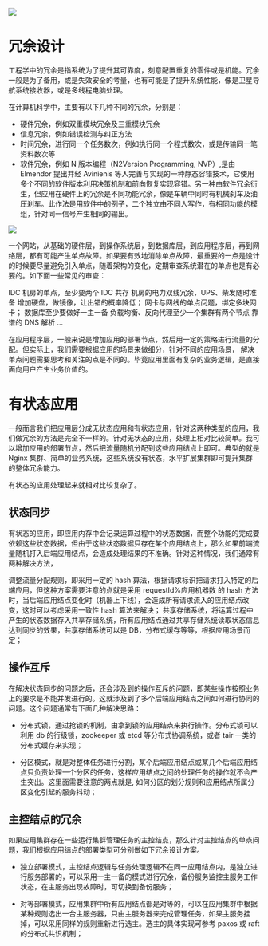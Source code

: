 [![](https://i.postimg.cc/WzXsh0MX/image.png)](https://github.com/wx-chevalier/Backend-Series)

# 冗余设计

工程学中的冗余是指系统为了提升其可靠度，刻意配置重复的零件或是机能。冗余一般是为了备用，或是失效安全的考量，也有可能是了提升系统性能，像是卫星导航系统接收器，或是多线程电脑处理。

在计算机科学中，主要有以下几种不同的冗余，分别是：

- 硬件冗余，例如双重模块冗余及三重模块冗余
- 信息冗余，例如错误检测与纠正方法
- 时间冗余，进行同一个任务数次，例如执行同一个程式数次，或是传输同一笔资料数次等
- 软件冗余，例如 N 版本编程（N2Version Programming, NVP）,是由 Elmendor 提出并经 Avinienis 等人完善与实现的一种静态容错技术，它使用多个不同的软件版本利用决策机制和前向恢复实现容错。另一种由软件冗余衍生，但应用在硬件上的冗余是不同功能冗余，像是车辆中同时有机械刹车及油压刹车。此作法是用软件中的例子，二个独立由不同人写作，有相同功能的模组，针对同一信号产生相同的输出。

![](https://i.postimg.cc/MTWFX5rX/image.png)

一个网站，从基础的硬件层，到操作系统层，到数据库层，到应用程序层，再到网络层，都有可能产生单点故障。如果要有效地消除单点故障，最重要的一点是设计的时候要尽量避免引入单点，随着架构的变化，定期审查系统潜在的单点也是有必要的。如下面一些常见的审查：

IDC 机房的单点，至少要两个 IDC 共存
机房的电力双线冗余，UPS、柴发随时准备
增加硬盘，做镜像，让出错的概率降低；
网卡与网线的单点问题，绑定多块网卡；
数据库至少要做好一主一备
负载均衡、反向代理至少一个集群有两个节点
靠谱的 DNS 解析
...

在应用程序层，一般来说是增加应用的部署节点，然后用一定的策略进行流量的分配。但实际上，我们需要根据应用的场景来做细分，针对不同的应用场景， 解决单点问题需要思考和关注的点是不同的。毕竟应用里面有复杂的业务逻辑，是直接面向用户产生业务价值的。

# 有状态应用

一般而言我们把应用层分成无状态应用和有状态应用，针对这两种类型的应用，我们做冗余的方法是完全不一样的。针对无状态的应用，处理上相对比较简单。我可以增加应用的部署节点，然后把流量随机分配到这些应用结点上即可。典型的就是 Nginx 集群、简单的业务系统，这些系统没有状态，水平扩展集群即可提升集群的整体冗余能力。

有状态的应用处理起来就相对比较复杂了。

## 状态同步

有状态的应用，即应用内存中会记录运算过程中的状态数据，而整个功能的完成要依赖这些状态数据，但由于这些状态数据只存在某个应用结点上，那么如果前端流量随机打入后端应用结点，会造成处理结果的不准确。针对这种情况，我们通常有两种解决方法，

调整流量分配规则，即采用一定的 hash 算法，根据请求标识把请求打入特定的后端应用，但这种方案需要注意的点就是采用 requestId%应用机器数 的 hash 方法时，当后端应用结点变化时（机器上下线），会造成所有请求流入的应用结点改变，这时可以考虑采用一致性 hash 算法来解决；
共享存储系统，将运算过程中产生的状态数据存入共享存储系统，所有应用结点通过共享存储系统读取状态信息达到同步的效果，共享存储系统可以是 DB，分布式缓存等等，根据应用场景而定；

## 操作互斥

在解决状态同步的问题之后，还会涉及到的操作互斥的问题，即某些操作按照业务上的要求是不能并发进行的。这就涉及到了多个后端应用结点之间如何进行协同的问题。这个问题通常有下面几种解决思路：

- 分布式锁，通过抢锁的机制，由拿到锁的应用结点来执行操作。分布式锁可以利用 db 的行级锁，zookeeper 或 etcd 等分布式协调系统，或者 tair 一类的分布式缓存来实现；

- 分区模式，就是对整体任务进行分割，某个后端应用结点或某几个后端应用结点只负责处理一个分区的任务，这样应用结点之间的处理任务的操作就不会产生突出。这里面需要注意的两点就是, 如何分区的划分规则和应用结点所属分区变化引起的服务抖动；

## 主控结点的冗余

如果应用集群存在一些运行集群管理任务的主控结点，那么针对主控结点的单点问题，我们根据应用结点的部署类型可分别做如下冗余设计方案。

- 独立部署模式，主控结点逻辑与任务处理逻辑不在同一应用结点内，是独立进行服务部署的，可以采用一主一备的模式进行冗余，备份服务监控主服务工作状态，在主服务出现故障时，可切换到备份服务；

- 对等部署模式，应用集群中所有应用结点都是对等的，可以在应用集群中根据某种规则选出一台主服务器，只由主服务器来完成管理任务，如果主服务挂掉，可以采用同样的规则重新进行选主。选主的具体实现可参考 paxos 或 raft 的分布式共识机制；
